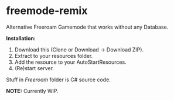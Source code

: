 # freemode-remix
Alternative Freeroam Gamemode that works without any Database.

**Installation:**
1. Download this (Clone or Download -> Download ZIP).
2. Extract to your resources folder.
3. Add the resource to your AutoStartResources.
4. (Re)start server.

Stuff in *Freeroam* folder is C# source code.

**NOTE:** Currently WIP.
